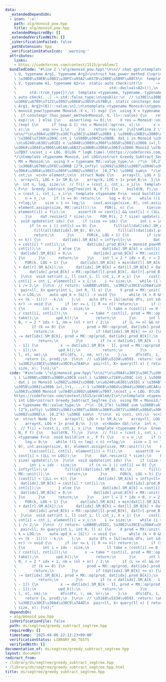 ```yaml
---
data:
  _extendedDependsOn:
  - icon: ':x:'
    path: alg/monoid_pow.hpp
    title: alg/monoid_pow.hpp
  _extendedRequiredBy: []
  _extendedVerifiedWith: []
  _isVerificationFailed: false
  _pathExtension: hpp
  _verificationStatusIcon: ':warning:'
  attributes:
    links:
    - https://codeforces.com/contest/1515/problem/I
  bundledCode: "#line 2 \"alg/monoid_pow.hpp\"\n\n// chat gpt\ntemplate <typename\
    \ U, typename Arg1, typename Arg2>\nstruct has_power_method {\nprivate:\n  //\
    \ \u30D8\u30EB\u30D1\u30FC\u95A2\u6570\u306E\u5B9F\u88C5\n  template <typename\
    \ V, typename A1, typename A2>\n  static auto check(int)\n      -> decltype(std::declval<V>().power(std::declval<A1>(),\n\
    \                                          std::declval<A2>()),\n            \
    \      std::true_type{});\n  template <typename, typename, typename>\n  static\
    \ auto check(...) -> std::false_type;\n\npublic:\n  // \u30E1\u30BD\u30C3\u30C9\
    \u306E\u6709\u7121\u3092\u8868\u3059\u578B\n  static constexpr bool value = decltype(check<U,\
    \ Arg1, Arg2>(0))::value;\n};\n\ntemplate <typename Monoid>\ntypename Monoid::X\
    \ monoid_pow(typename Monoid::X x, ll exp) {\n  using X = typename Monoid::X;\n\
    \  if constexpr (has_power_method<Monoid, X, ll>::value) {\n    return Monoid::power(x,\
    \ exp);\n  } else {\n    assert(exp >= 0);\n    X res = Monoid::unit();\n    while\
    \ (exp) {\n      if (exp & 1) res = Monoid::op(res, x);\n      x = Monoid::op(x,\
    \ x);\n      exp >>= 1;\n    }\n    return res;\n  }\n}\n#line 2 \"ds/segtree/greedy_subtract_segtree.hpp\"\
    \n\n/*\n\u30A4\u30F3\u30C7\u30C3\u30AF\u30B9 i \u306B\u30B3\u30B9\u30C8 cost_i\
    \ \u306E\u7269\u304C cnt_i \u500B\u3042\u308B. dat_i in Monoid \u3082\u3042\u308B\
    .\n\u6240\u6301\u91D1 x \u304B\u3089\u306F\u3058\u3081\u3066 i=l,l+1,...,r-1 \u306B\
    \u3064\u3044\u3066\u8CAA\u6B32\u306B\u3068\u3063\u3066 Monoid \u7A4D\u3092\u8A08\
    \u7B97.\ncost_i < LOG. O(LOG * logN time).\nhttps://codeforces.com/contest/1515/problem/I\n\
    */\ntemplate <typename Monoid, int LOG>\nstruct Greedy_Subtract_SegTree {\n  using\
    \ MX = Monoid;\n  using X = typename MX::value_type;\n  /*\n  [0,2^k) \u306E sum\
    \ \u306B\u6700\u5F8C\u306B [2^k,infty) \u3092\u3061\u3087\u3046\u3069\u3072\u3068\
    \u3064\u3064\u3051\u305F\u3082\u306E\n  [0,2^k) \u306E sum\n  */\n\n  vi cost,\
    \ cnt;\n  vc<X> element;\n\n  struct Node {\n    array<ll, LOG + 1> SM_A;\n  \
    \  array<ll, LOG + 1> SM_B;\n    array<X, LOG + 1> prod_B;\n  };\n  vc<Node> dat;\n\
    \n  int n, log, size;\n  // f(i) = (cost_i, cnt_i, x_i)\n  template <typename\
    \ F>\n  Greedy_Subtract_SegTree(int N, F f) {\n    build(N, f);\n  }\n\n  // f(i)\
    \ = (cost_i, cnt_i, x_i)\n  template <typename F>\n  void build(int n_, F f) {\n\
    \    n = n_;\n    if (n == 0) return;\n    log = 0;\n    while ((1 << log) < n)\
    \ ++log;\n    size = 1 << log;\n    cost.assign(size, 0), cnt.assign(size, 0),\
    \ element.assign(size, MX::unit());\n    FOR(i, n) {\n      tie(cost[i], cnt[i],\
    \ element[i]) = f(i);\n      assert(0 <= cost[i] && cost[i] < (1LL << LOG));\n\
    \    }\n    dat.resize(2 * size);\n    FOR_R(i, 2 * size) update(i);\n  }\n\n\
    \  void update(int idx) {\n    if (size <= idx) {\n      int i = idx - size;\n\
    \      if (n <= i || cnt[i] == 0) {\n        fill(all(dat[idx].SM_A), infty<ll>);\n\
    \        fill(all(dat[idx].SM_B), 0);\n        fill(all(dat[idx].prod_B), MX::unit());\n\
    \        return;\n      }\n      FOR(k, LOG + 1) {\n        if (cost[i] < (1LL\
    \ << k)) {\n          dat[idx].SM_A[k] = infty<ll>;\n          dat[idx].SM_B[k]\
    \ = cost[i] * cnt[i];\n          dat[idx].prod_B[k] = monoid_pow<MX>(element[i],\
    \ cnt[i]);\n        } else {\n          dat[idx].SM_A[k] = cost[i];\n        \
    \  dat[idx].SM_B[k] = 0;\n          dat[idx].prod_B[k] = MX::unit();\n       \
    \ }\n      }\n      return;\n    }\n    int l = 2 * idx + 0, r = 2 * idx + 1;\n\
    \    FOR(k, LOG + 1) {\n      dat[idx].SM_A[k] = min(dat[l].SM_A[k], dat[l].SM_B[k]\
    \ + dat[r].SM_A[k]);\n      dat[idx].SM_B[k] = dat[l].SM_B[k] + dat[r].SM_B[k];\n\
    \      dat[idx].prod_B[k] = MX::op(dat[l].prod_B[k], dat[r].prod_B[k]);\n    }\n\
    \  }\n\n  void set(int i, ll cost_i, ll cnt_i, X x_i) {\n    cost[i] = cost_i,\
    \ cnt[i] = cnt_i, element[i] = x_i;\n    i += size;\n    while (i >= 1) update(i),\
    \ i /= 2;\n  }\n\n  // return: \u6B8B\u91D1, \u30E2\u30CE\u30A4\u30C9\u7A4D\n\
    \  pair<ll, X> query(int L, int R, ll x) {\n    X prod = MX::unit();\n    int\
    \ k = LOG;\n    auto upd_k = [&]() -> void {\n      while (k > 0 && (x < (1LL\
    \ << (k - 1)))) --k;\n    };\n    auto dfs = [&](auto& dfs, int idx, int nl, int\
    \ nr) -> void {\n      if (nr <= L || R <= nl) return;\n      if (size <= idx)\
    \ {\n        int i = idx - size;\n        ll take = (cost[i] == 0 ? cnt[i] : min<ll>(x\
    \ / cost[i], cnt[i]));\n        x -= take * cost[i], prod = MX::op(prod, monoid_pow<MX>(element[i],\
    \ take));\n        upd_k();\n        return;\n      }\n      int l = 2 * idx +\
    \ 0, r = 2 * idx + 1, nm = (nl + nr) / 2;\n      if (L <= nl && nr <= R) {\n \
    \       if (k == 0) {\n          prod = MX::op(prod, dat[idx].prod_B[0]);\n  \
    \        return;\n        }\n        if (dat[idx].SM_B[k] <= x) {\n          x\
    \ -= dat[idx].SM_B[k], prod = MX::op(prod, dat[idx].prod_B[k]);\n          upd_k();\n\
    \          return;\n        }\n        if (x < dat[idx].SM_A[k - 1] && x >= dat[idx].SM_B[k\
    \ - 1]) {\n          x -= dat[idx].SM_B[k - 1], prod = MX::op(prod, dat[idx].prod_B[k\
    \ - 1]);\n          upd_k();\n          return;\n        }\n      }\n      dfs(dfs,\
    \ l, nl, nm);\n      dfs(dfs, r, nm, nr);\n    };\n    dfs(dfs, 1, 0, size);\n\
    \    return {x, prod};\n  }\n\n  // \u5168\u533A\u9593. return: \u6B8B\u91D1,\
    \ \u30E2\u30CE\u30A4\u30C9\u7A4D\n  pair<ll, X> query(ll x) { return query(0,\
    \ size, x); }\n};\n"
  code: "#include \"alg/monoid_pow.hpp\"\n\n/*\n\u30A4\u30F3\u30C7\u30C3\u30AF\u30B9\
    \ i \u306B\u30B3\u30B9\u30C8 cost_i \u306E\u7269\u304C cnt_i \u500B\u3042\u308B\
    . dat_i in Monoid \u3082\u3042\u308B.\n\u6240\u6301\u91D1 x \u304B\u3089\u306F\
    \u3058\u3081\u3066 i=l,l+1,...,r-1 \u306B\u3064\u3044\u3066\u8CAA\u6B32\u306B\u3068\
    \u3063\u3066 Monoid \u7A4D\u3092\u8A08\u7B97.\ncost_i < LOG. O(LOG * logN time).\n\
    https://codeforces.com/contest/1515/problem/I\n*/\ntemplate <typename Monoid,\
    \ int LOG>\nstruct Greedy_Subtract_SegTree {\n  using MX = Monoid;\n  using X\
    \ = typename MX::value_type;\n  /*\n  [0,2^k) \u306E sum \u306B\u6700\u5F8C\u306B\
    \ [2^k,infty) \u3092\u3061\u3087\u3046\u3069\u3072\u3068\u3064\u3064\u3051\u305F\
    \u3082\u306E\n  [0,2^k) \u306E sum\n  */\n\n  vi cost, cnt;\n  vc<X> element;\n\
    \n  struct Node {\n    array<ll, LOG + 1> SM_A;\n    array<ll, LOG + 1> SM_B;\n\
    \    array<X, LOG + 1> prod_B;\n  };\n  vc<Node> dat;\n\n  int n, log, size;\n\
    \  // f(i) = (cost_i, cnt_i, x_i)\n  template <typename F>\n  Greedy_Subtract_SegTree(int\
    \ N, F f) {\n    build(N, f);\n  }\n\n  // f(i) = (cost_i, cnt_i, x_i)\n  template\
    \ <typename F>\n  void build(int n_, F f) {\n    n = n_;\n    if (n == 0) return;\n\
    \    log = 0;\n    while ((1 << log) < n) ++log;\n    size = 1 << log;\n    cost.assign(size,\
    \ 0), cnt.assign(size, 0), element.assign(size, MX::unit());\n    FOR(i, n) {\n\
    \      tie(cost[i], cnt[i], element[i]) = f(i);\n      assert(0 <= cost[i] &&\
    \ cost[i] < (1LL << LOG));\n    }\n    dat.resize(2 * size);\n    FOR_R(i, 2 *\
    \ size) update(i);\n  }\n\n  void update(int idx) {\n    if (size <= idx) {\n\
    \      int i = idx - size;\n      if (n <= i || cnt[i] == 0) {\n        fill(all(dat[idx].SM_A),\
    \ infty<ll>);\n        fill(all(dat[idx].SM_B), 0);\n        fill(all(dat[idx].prod_B),\
    \ MX::unit());\n        return;\n      }\n      FOR(k, LOG + 1) {\n        if\
    \ (cost[i] < (1LL << k)) {\n          dat[idx].SM_A[k] = infty<ll>;\n        \
    \  dat[idx].SM_B[k] = cost[i] * cnt[i];\n          dat[idx].prod_B[k] = monoid_pow<MX>(element[i],\
    \ cnt[i]);\n        } else {\n          dat[idx].SM_A[k] = cost[i];\n        \
    \  dat[idx].SM_B[k] = 0;\n          dat[idx].prod_B[k] = MX::unit();\n       \
    \ }\n      }\n      return;\n    }\n    int l = 2 * idx + 0, r = 2 * idx + 1;\n\
    \    FOR(k, LOG + 1) {\n      dat[idx].SM_A[k] = min(dat[l].SM_A[k], dat[l].SM_B[k]\
    \ + dat[r].SM_A[k]);\n      dat[idx].SM_B[k] = dat[l].SM_B[k] + dat[r].SM_B[k];\n\
    \      dat[idx].prod_B[k] = MX::op(dat[l].prod_B[k], dat[r].prod_B[k]);\n    }\n\
    \  }\n\n  void set(int i, ll cost_i, ll cnt_i, X x_i) {\n    cost[i] = cost_i,\
    \ cnt[i] = cnt_i, element[i] = x_i;\n    i += size;\n    while (i >= 1) update(i),\
    \ i /= 2;\n  }\n\n  // return: \u6B8B\u91D1, \u30E2\u30CE\u30A4\u30C9\u7A4D\n\
    \  pair<ll, X> query(int L, int R, ll x) {\n    X prod = MX::unit();\n    int\
    \ k = LOG;\n    auto upd_k = [&]() -> void {\n      while (k > 0 && (x < (1LL\
    \ << (k - 1)))) --k;\n    };\n    auto dfs = [&](auto& dfs, int idx, int nl, int\
    \ nr) -> void {\n      if (nr <= L || R <= nl) return;\n      if (size <= idx)\
    \ {\n        int i = idx - size;\n        ll take = (cost[i] == 0 ? cnt[i] : min<ll>(x\
    \ / cost[i], cnt[i]));\n        x -= take * cost[i], prod = MX::op(prod, monoid_pow<MX>(element[i],\
    \ take));\n        upd_k();\n        return;\n      }\n      int l = 2 * idx +\
    \ 0, r = 2 * idx + 1, nm = (nl + nr) / 2;\n      if (L <= nl && nr <= R) {\n \
    \       if (k == 0) {\n          prod = MX::op(prod, dat[idx].prod_B[0]);\n  \
    \        return;\n        }\n        if (dat[idx].SM_B[k] <= x) {\n          x\
    \ -= dat[idx].SM_B[k], prod = MX::op(prod, dat[idx].prod_B[k]);\n          upd_k();\n\
    \          return;\n        }\n        if (x < dat[idx].SM_A[k - 1] && x >= dat[idx].SM_B[k\
    \ - 1]) {\n          x -= dat[idx].SM_B[k - 1], prod = MX::op(prod, dat[idx].prod_B[k\
    \ - 1]);\n          upd_k();\n          return;\n        }\n      }\n      dfs(dfs,\
    \ l, nl, nm);\n      dfs(dfs, r, nm, nr);\n    };\n    dfs(dfs, 1, 0, size);\n\
    \    return {x, prod};\n  }\n\n  // \u5168\u533A\u9593. return: \u6B8B\u91D1,\
    \ \u30E2\u30CE\u30A4\u30C9\u7A4D\n  pair<ll, X> query(ll x) { return query(0,\
    \ size, x); }\n};"
  dependsOn:
  - alg/monoid_pow.hpp
  isVerificationFile: false
  path: ds/segtree/greedy_subtract_segtree.hpp
  requiredBy: []
  timestamp: '2025-04-06 22:12:23+09:00'
  verificationStatus: LIBRARY_NO_TESTS
  verifiedWith: []
documentation_of: ds/segtree/greedy_subtract_segtree.hpp
layout: document
redirect_from:
- /library/ds/segtree/greedy_subtract_segtree.hpp
- /library/ds/segtree/greedy_subtract_segtree.hpp.html
title: ds/segtree/greedy_subtract_segtree.hpp
---
```

